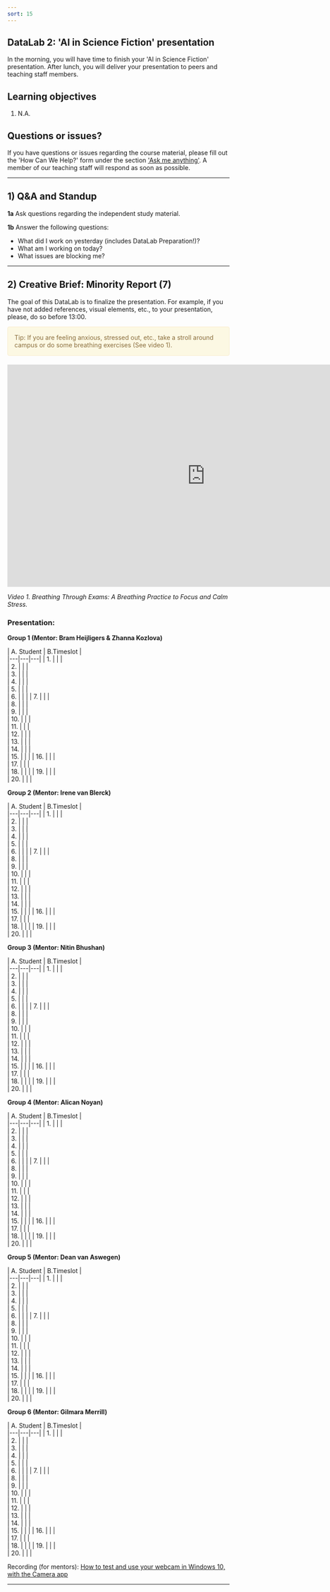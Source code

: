 ```yaml
---
sort: 15
---
```


## DataLab 2: 'AI in Science Fiction' presentation

In the morning, you will have time to finish your 'AI in Science Fiction' presentation. After lunch, you will deliver your presentation to peers and teaching staff members.  

## Learning objectives

1. N.A.

## Questions or issues?

If you have questions or issues regarding the course material, please fill out the 'How Can We Help?' form under the section ['Ask me anything'](https://adsai.buas.nl/Contact%20Us/). A member of our teaching staff will respond as soon as possible.

***

## 1) Q&A and Standup

__1a__ Ask questions regarding the independent study material.

__1b__ Answer the following questions:

- What did I work on yesterday (includes DataLab Preparation!)?
- What am I working on today?
- What issues are blocking me?

***

## 2) Creative Brief: Minority Report (7)

The goal of this DataLab is to finalize the presentation. For example, if you have not added references, visual elements, etc., to your presentation, please, do so before 13:00. 

<div style="padding: 15px; border: 1px solid transparent; border-color: transparent; margin-bottom: 20px; border-radius: 4px; color: #8a6d3b;; background-color: #fcf8e3; border-color: #faebcc;">
Tip: If you are feeling anxious, stressed out, etc., take a stroll around campus or do some breathing exercises (See video 1). 
</div>

<iframe width="896" height="504" src="https://www.youtube-nocookie.com/embed/LBbQK2HIvvI" title="YouTube video player" frameborder="0" allow="accelerometer; autoplay; clipboard-write; encrypted-media; gyroscope; picture-in-picture" allowfullscreen></iframe>

*Video 1. Breathing Through Exams: A Breathing Practice to Focus and Calm Stress.*

### Presentation:

__Group 1 (Mentor: Bram Heijligers & Zhanna Kozlova)__

| A. Student |  B.Timeslot |  
|---|---|---|
| 1.    |   |   |   
| 2.   |   |   |      
| 3.  |   |   |   
| 4.    |   |   |   
| 5.   |   |   |      
| 6.  |   |   | 
| 7.    |   |   |   
| 8.   |   |   |      
| 9.  |   |   |    
| 10.    |   |   |   
| 11.   |   |   |      
| 12.  |   |   |   
| 13.    |   |   |   
| 14.   |   |   |      
| 15.  |   |   | 
| 16.    |   |   |   
| 17.   |   |   |      
| 18.  |   |   | 
| 19.   |   |   |      
| 20.  |   |   |  

__Group 2 (Mentor: Irene van Blerck)__

| A. Student |  B.Timeslot |  
|---|---|---|
| 1.    |   |   |   
| 2.   |   |   |      
| 3.  |   |   |   
| 4.    |   |   |   
| 5.   |   |   |      
| 6.  |   |   | 
| 7.    |   |   |   
| 8.   |   |   |      
| 9.  |   |   |    
| 10.    |   |   |   
| 11.   |   |   |      
| 12.  |   |   |   
| 13.    |   |   |   
| 14.   |   |   |      
| 15.  |   |   | 
| 16.    |   |   |   
| 17.   |   |   |      
| 18.  |   |   | 
| 19.   |   |   |      
| 20.  |   |   |      

__Group 3 (Mentor: Nitin Bhushan)__

| A. Student |  B.Timeslot |  
|---|---|---|
| 1.    |   |   |   
| 2.   |   |   |      
| 3.  |   |   |   
| 4.    |   |   |   
| 5.   |   |   |      
| 6.  |   |   | 
| 7.    |   |   |   
| 8.   |   |   |      
| 9.  |   |   |    
| 10.    |   |   |   
| 11.   |   |   |      
| 12.  |   |   |   
| 13.    |   |   |   
| 14.   |   |   |      
| 15.  |   |   | 
| 16.    |   |   |   
| 17.   |   |   |      
| 18.  |   |   | 
| 19.   |   |   |      
| 20.  |   |   |  

__Group 4 (Mentor: Alican Noyan)__

| A. Student |  B.Timeslot |  
|---|---|---|
| 1.    |   |   |   
| 2.   |   |   |      
| 3.  |   |   |   
| 4.    |   |   |   
| 5.   |   |   |      
| 6.  |   |   | 
| 7.    |   |   |   
| 8.   |   |   |      
| 9.  |   |   |    
| 10.    |   |   |   
| 11.   |   |   |      
| 12.  |   |   |   
| 13.    |   |   |   
| 14.   |   |   |      
| 15.  |   |   | 
| 16.    |   |   |   
| 17.   |   |   |      
| 18.  |   |   | 
| 19.   |   |   |      
| 20.  |   |    |  

__Group 5 (Mentor: Dean van Aswegen)__

| A. Student |  B.Timeslot |  
|---|---|---|
| 1.    |   |   |   
| 2.   |   |   |      
| 3.  |   |   |   
| 4.    |   |   |   
| 5.   |   |   |      
| 6.  |   |   | 
| 7.    |   |   |   
| 8.   |   |   |      
| 9.  |   |   |    
| 10.    |   |   |   
| 11.   |   |   |      
| 12.  |   |   |   
| 13.    |   |   |   
| 14.   |   |   |      
| 15.  |   |   | 
| 16.    |   |   |   
| 17.   |   |   |      
| 18.  |   |   | 
| 19.   |   |   |      
| 20.  |   |   |  

__Group 6 (Mentor: Gilmara Merrill)__

| A. Student |  B.Timeslot |  
|---|---|---|
| 1.    |   |   |   
| 2.   |   |   |      
| 3.  |   |   |   
| 4.    |   |   |   
| 5.   |   |   |      
| 6.  |   |   | 
| 7.    |   |   |   
| 8.   |   |   |      
| 9.  |   |   |    
| 10.    |   |   |   
| 11.   |   |   |      
| 12.  |   |   |   
| 13.    |   |   |   
| 14.   |   |   |      
| 15.  |   |   | 
| 16.    |   |   |   
| 17.   |   |   |      
| 18.  |   |   | 
| 19.   |   |   |      
| 20.  |   |   |  

Recording (for mentors): [How to test and use your webcam in Windows 10, with the Camera app](https://www.digitalcitizen.life/how-use-camera-app-windows-10-your-webcam/)

***
